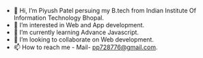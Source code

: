 - 👋 Hi, I’m Piyush Patel persuing my B.tech from Indian Institute Of Information Technology Bhopal.
- 👀 I’m interested in Web and App development.
- 🌱 I’m currently learning Advance Javascript.
- 💞️ I’m looking to collaborate on Web development. 
- 📫 How to reach me - Mail- pp728776@gmail.com.

<!---
Pp728776/Pp728776 is a ✨ special ✨ repository because its `README.md` (this file) appears on your GitHub profile.
You can click the Preview link to take a look at your changes.
--->
